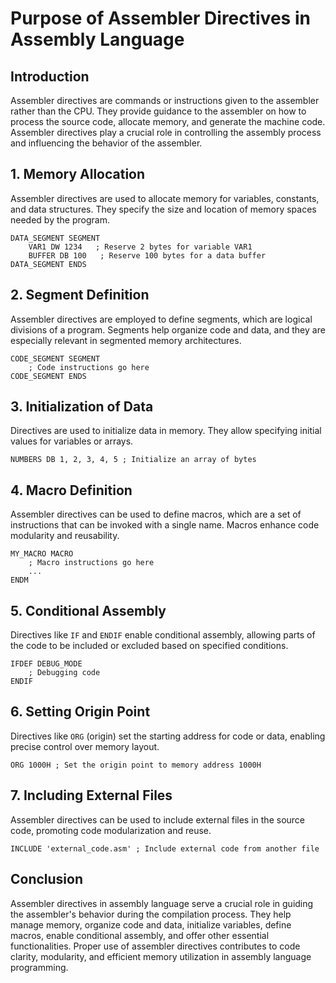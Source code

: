 # Purpose of Assembler Directives in Assembly Language

## Introduction
Assembler directives are commands or instructions given to the assembler rather than the CPU. They provide guidance to the assembler on how to process the source code, allocate memory, and generate the machine code. Assembler directives play a crucial role in controlling the assembly process and influencing the behavior of the assembler.

## 1. **Memory Allocation**
Assembler directives are used to allocate memory for variables, constants, and data structures. They specify the size and location of memory spaces needed by the program.

```assembly
DATA_SEGMENT SEGMENT
    VAR1 DW 1234   ; Reserve 2 bytes for variable VAR1
    BUFFER DB 100   ; Reserve 100 bytes for a data buffer
DATA_SEGMENT ENDS
```

## 2. **Segment Definition**
Assembler directives are employed to define segments, which are logical divisions of a program. Segments help organize code and data, and they are especially relevant in segmented memory architectures.

```assembly
CODE_SEGMENT SEGMENT
    ; Code instructions go here
CODE_SEGMENT ENDS
```

## 3. **Initialization of Data**
Directives are used to initialize data in memory. They allow specifying initial values for variables or arrays.

```assembly
NUMBERS DB 1, 2, 3, 4, 5 ; Initialize an array of bytes
```

## 4. **Macro Definition**
Assembler directives can be used to define macros, which are a set of instructions that can be invoked with a single name. Macros enhance code modularity and reusability.

```assembly
MY_MACRO MACRO
    ; Macro instructions go here
    ...
ENDM
```

## 5. **Conditional Assembly**
Directives like `IF` and `ENDIF` enable conditional assembly, allowing parts of the code to be included or excluded based on specified conditions.

```assembly
IFDEF DEBUG_MODE
    ; Debugging code
ENDIF
```

## 6. **Setting Origin Point**
Directives like `ORG` (origin) set the starting address for code or data, enabling precise control over memory layout.

```assembly
ORG 1000H ; Set the origin point to memory address 1000H
```

## 7. **Including External Files**
Assembler directives can be used to include external files in the source code, promoting code modularization and reuse.

```assembly
INCLUDE 'external_code.asm' ; Include external code from another file
```

## Conclusion
Assembler directives in assembly language serve a crucial role in guiding the assembler's behavior during the compilation process. They help manage memory, organize code and data, initialize variables, define macros, enable conditional assembly, and offer other essential functionalities. Proper use of assembler directives contributes to code clarity, modularity, and efficient memory utilization in assembly language programming.
